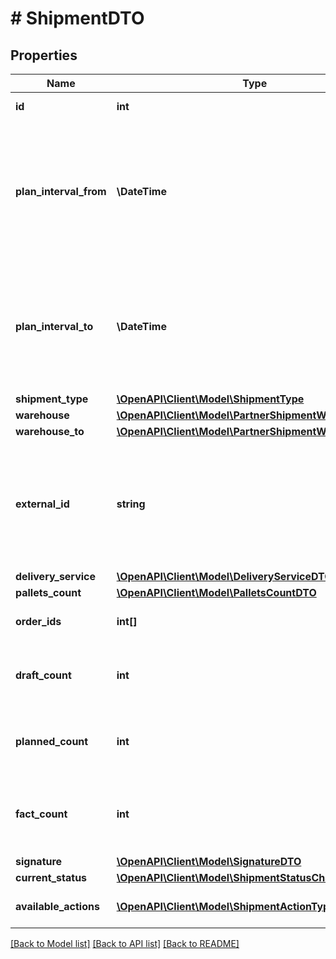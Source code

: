 # # ShipmentDTO

## Properties

Name | Type | Description | Notes
------------ | ------------- | ------------- | -------------
**id** | **int** | Идентификатор отгрузки. |
**plan_interval_from** | **\DateTime** | Начало планового интервала отгрузки.  Формат даты: :no-translate[ISO 8601] со смещением относительно :no-translate[UTC]. |
**plan_interval_to** | **\DateTime** | Конец планового интервала отгрузки.  Формат даты: :no-translate[ISO 8601] со смещением относительно :no-translate[UTC. |
**shipment_type** | [**\OpenAPI\Client\Model\ShipmentType**](ShipmentType.md) |  | [optional]
**warehouse** | [**\OpenAPI\Client\Model\PartnerShipmentWarehouseDTO**](PartnerShipmentWarehouseDTO.md) |  | [optional]
**warehouse_to** | [**\OpenAPI\Client\Model\PartnerShipmentWarehouseDTO**](PartnerShipmentWarehouseDTO.md) |  | [optional]
**external_id** | **string** | Идентификатор отгрузки в вашей системе. Если вы еще не передавали идентификатор, вернется идентификатор из параметра &#x60;id&#x60;. | [optional]
**delivery_service** | [**\OpenAPI\Client\Model\DeliveryServiceDTO**](DeliveryServiceDTO.md) |  | [optional]
**pallets_count** | [**\OpenAPI\Client\Model\PalletsCountDTO**](PalletsCountDTO.md) |  | [optional]
**order_ids** | **int[]** | Идентификаторы заказов в отгрузке. |
**draft_count** | **int** | Количество заказов, которое Маркет запланировал к отгрузке. |
**planned_count** | **int** | Количество заказов, которое Маркет подтвердил к отгрузке. |
**fact_count** | **int** | Количество заказов, принятых в сортировочном центре или пункте приема. |
**signature** | [**\OpenAPI\Client\Model\SignatureDTO**](SignatureDTO.md) |  |
**current_status** | [**\OpenAPI\Client\Model\ShipmentStatusChangeDTO**](ShipmentStatusChangeDTO.md) |  | [optional]
**available_actions** | [**\OpenAPI\Client\Model\ShipmentActionType[]**](ShipmentActionType.md) | Доступные действия над отгрузкой. |

[[Back to Model list]](../../README.md#models) [[Back to API list]](../../README.md#endpoints) [[Back to README]](../../README.md)

